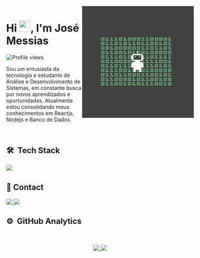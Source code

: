 <img align="right" height="300em" src="assets/unnamed.gif">

<h1 align="left">Hi 
  <img src = "https://raw.githubusercontent.com/rahulbanerjee26/githubProfileReadmeGenerator/main/gifs/wave.gif" width = 30px height='30px'>, I'm José Messias
</h1>
<p align="left"> 
  <img src="https://komarev.com/ghpvc/?username=JoseCMessias&color=yellow" alt="Profile views" /> 
</p>

 Sou um entusiasta da tecnologia e estudante de Análise e Desenvolvimento de Sistemas, em constante busca por novos aprendizados e oportunidades.
 Atualmente estou consolidando meus conhecimentos em Reactjs, Nodejs e Banco de Dados.

<br>

## 🛠 &nbsp;Tech Stack

<p align="start">
  <a href="https://skillicons.dev">
    <img height="40em" src="https://skillicons.dev/icons?i=js,html,css,nodejs,react,vscode,mysql,mongodb,postman,git" />
  </a>
</p>

## 📧 Contact

<p align="start">
  <a href="https://www.linkedin.com/in/josecmessias/" target="_blank">
    <img height="40em" src="https://skillicons.dev/icons?i=linkedin" />
  </a>
  <a href="mailto:josecmessias22@gmail.com" target="_blank">
    <img height="40em" src="https://skillicons.dev/icons?i=gmail" />
  </a>
</p>

## ⚙️ &nbsp;GitHub Analytics

<div align="center"><br/><br/>
  <a href="https://github.com/JoseCMessias">
  <img height="150em" src="https://github-readme-stats.vercel.app/api?username=JoseCMessias&show_icons=true&theme=tokyonight&include_all_commits=true&count_private=true"/>
  <img height="150em" src="https://github-readme-stats.vercel.app/api/top-langs/?username=JoseCMessias&layout=compact&langs_count=7&theme=tokyonight"/>
</div>
